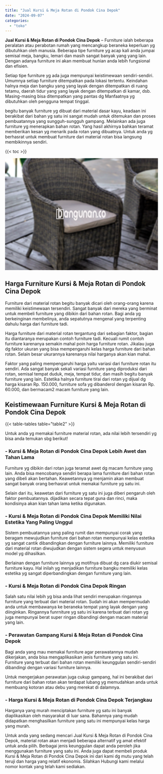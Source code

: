 ```yaml
---
title: "Jual Kursi & Meja Rotan di Pondok Cina Depok"
date: "2024-09-07"
categories: 
  - "toko"
---
```


**Jual Kursi & Meja Rotan di Pondok Cina Depok** – Furniture ialah beberapa peralatan atau perabotan rumah yang mencangkup beraneka keperluan yg dibutuhkan oleh manusia. Beberapa tipe furniture yg acap kali anda jumpai semisal meja, bangku, lemari dan masih sangat banyak yang yang lain. Dengan adanya furniture ini akan membuat hunian anda lebih fungsional dan efisien.

Setiap tipe furniture yg ada juga mempunyai keistimewaan sendiri-sendiri. Umumnya setiap furniture ditempatkan pada lokasi tertentu. Keindahan halnya meja dan bangku yang yang layak dengan ditempatkan di ruang tetamu, daerah tidur yang yang layak dengan ditempatkan di kamar, dsb. Masing-masing bisa ditempatkan yang pantas dg Manfaatnya yg dibutuhkan oleh pengguna tempat tinggal.

begitu banyak furniture yg dibuat dari material dasar kayu, keadaan ini berakibat dari bahan yg satu ini sangat mudah untuk ditemukan dan proses pembuatannya yang sungguh-sungguh gampang. Melainkan ada juga furniture yg menerapkan bahan rotan. Yang hasil akhirnya bahkan teramat memberikan kesan yg menarik pada rotan yang dibuatnya. Untuk anda yg berhasrat untuk membuat furniture dari material rotan bisa langsung membikinnya sendiri.

{{< toc >}}

![Jual Kursi & Meja Rotan di Pondok Cina Depok](/images/kursi-meja-rotan-murah28.png)

## Harga Furniture Kursi & Meja Rotan di Pondok Cina Depok

Furniture dari material rotan begitu banyak dicari oleh orang-orang karena memiliki keistimewaan tersendiri. Sangat banyak dari mereka yang berminat untuk membeli furniture yang dibikin dari bahan rotan. Bagi anda yg berkeinginan membelinya, anda sepatutnya mengenal yang terpenting dahulu harga dari furniture tadi.

Harga furniture dari material rotan tergantung dari sebagian faktor, bagian itu diantaranya merupakan contoh furniture tadi. Kecuali rumit contoh furniture karenanya semakin mahal poin harga furniture rotan. Jikalau juga dg faktor ukuran yang bisa mempengaruhi kelas harga furniture dari bahan rotan. Selain besar ukurannya karenanya nilai harganya akan kian mahal.

Faktor yang paling mempengaruhi harga yaitu variasi dari furniture rotan itu sendiri. Ada sangat banyak sekali variasi furniture yang diproduksi dari rotan, semisal tempat duduk, meja, tempat tidur, dan masih begitu banyak furniture yang lain. Estetika halnya furniture tirai dari rotan yg dijual dg harga kisaran Rp. 150.000, furniture sofa yg dibanderol dengan kisaran Rp. 60.000, dan bermacam2 macam furniture yang lain.

## Keistimewaan Furniture Kursi & Meja Rotan di Pondok Cina Depok

{{< table-tables table="table2" >}}

Untuk anda yg memakai furniture material rotan, ada nilai lebih tersendiri yg bisa anda temukan sbg berikut!

### \- Kursi & Meja Rotan di Pondok Cina Depok Lebih Awet dan Tahan Lama

Furniture yg dibikin dari rotan juga teramat awet dg macam furniture yang lain. Anda bisa mencobanya sendiri berapa lama furniture dari bahan rotan yang dibeli akan bertahan. Keawetannya yg menjamin akan membuat sangat banyak orang berhasrat untuk memakai furniture yg satu ini.

Selain dari itu, keawetan dari furniture yg satu ini juga diberi pengaruh oleh faktor pembuatannya. dijadikan secara tepat guna dan rinci, maka kondisinya akan kian tahan lama ketika digunakan.

### \- Kursi & Meja Rotan di Pondok Cina Depok Memiliki Nilai Estetika Yang Paling Unggul

Sistem pembuatannya yang paling rumit dan mempunyai corak yang beragam mewujudkan furniture dari bahan rotan mempunyai kelas estetika yg sangat cantik dibandingkan dengan furniture lainnya. Memiliki furniture dari material rotan diwujudkan dengan sistem segera untuk menyusun model yg dihasilkan.

Berlainan dengan furniture lainnya yg motifnya dibuat dg cara diukir semisal furniture kayu. Hal inilah yg menjadikan furniture bangku memiliki kelas estetika yg sangat diperbandingkan dengan furniture yang lain.

### \- Kursi & Meja Rotan di Pondok Cina Depok Ringan

Salah satu nilai lebih yg bisa anda lihat sendiri merupakan ringannya furniture yang terbuat dari material rotan. Sudah ini akan mempermudah anda untuk membawanya ke beraneka tempat yang layak dengan yang diinginkan. Ringannya funrniture yg satu ini karena terbuat dari rotan yg juga mempunyai berat super ringan dibandingi dengan macam material yang lain.

### \- Perawatan Gampang Kursi & Meja Rotan di Pondok Cina Depok

Bagi anda yang mau memakai furniture agar perawatannya mudah dikerjakan, anda bisa mengaplikasikan jenis furniture yang satu ini. Furniture yang terbuat dari bahan rotan memiliki keunggulan sendiri-sendiri dibandingi dengan variasi furniture lainnya.

Untuk mengerjakan perawatan juga cukup gampang, hal ini berakibat dari furniture dari bahan rotan akan terdapat lubang yg memudahkan anda untuk membuang kotoran atau debu yang merekat di dalamnya.

### \- Harga Kursi & Meja Rotan di Pondok Cina Depok Terjangkau

Harganya yang murah menciptakan furniture yg satu ini banyak diaplikasikan oleh masyarakat di luar sana. Bahannya yang mudah didapatkan menghasilkan furniture yang satu ini mempunyai kelas harga yang murah.

Untuk anda yang sedang mencari Jual Kursi & Meja Rotan di Pondok Cina Depok, material rotan akan menjadi beberapa alternatif yg amat efektif untuk anda pilih. Berbagai jenis keunggulan dapat anda peroleh jika menggunakan furniture yang satu ini. Anda juga dapat membeli produk Kursi & Meja Rotan di Pondok Cina Depok ini dari kami dg mutu yang telah teruji dan harga yang relatif ekonomis. Silahkan Hubungi kami melalui nomor kontak yang telah kami sediakan.
